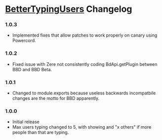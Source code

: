 # [BetterTypingUsers](https://1lighty.github.io/BetterDiscordStuff/?plugin=BetterTypingUsers "BetterTypingUsers") Changelog
### 1.0.3
- Implemented fixes that allow patches to work properly on canary using Powercord.

### 1.0.2
- Fixed issue with Zere not consistently coding BdApi.getPlugin between BBD and BBD Beta.

### 1.0.1
- Changed to module.exports because useless backwards incompatbile changes are the motto for BBD apparently.

### 1.0.0
- Initial release
- Max users typing changed to 5, with showing and "x others" if more people than that are typing.

